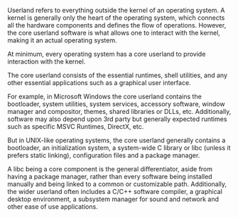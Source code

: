 Userland refers to everything outside the kernel of an operating system. A kernel is generally only the heart of the operating system, which connects all the hardware components and defines the flow of operations. However, the core userland software is what allows one to interact with the kernel, making it an actual operating system.

At minimum, every operating system has a core userland to provide interaction with the kernel.

The core userland consists of the essential runtimes, shell utilities, and any other essential applications such as a graphical user interface.

For example, in Microsoft Windows the core userland contains the bootloader, system utilities, system services, accessory software, window manager and compositor, themes, shared libraries or DLLs, etc. Additionally, software may also depend upon 3rd party but generally expected runtimes such as specific MSVC Runtimes, DirectX, etc.

But in UNIX-like operating systems, the core userland generally contains a bootloader, an initialization system, a system-wide C library or libc (unless it prefers static linking), configuration files and a package manager.

A libc being a core component is the general differentiator, aside from having a package manager, rather than every software being installed manually and being linked to a common or customizable path. Additionally, the wider userland often includes a C/C++ software compiler, a graphical desktop environment, a subsystem manager for sound and network and other ease of use applications.
